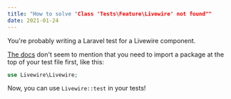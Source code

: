```yaml
---
title: "How to solve "Class 'Tests\Feature\Livewire' not found""
date: 2021-01-24
---
```

You're probably writing a Laravel test for a Livewire component.

[The docs](https://laravel-livewire.com/docs/testing) don't seem to mention that you need to import a package at the top of your test file first, like this:

```php
use Livewire\Livewire;
```

Now, you can use `Livewire::test` in your tests!